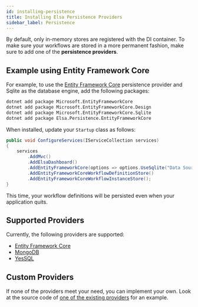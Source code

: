 ```yaml
---
id: installing-persistence
title: Installing Elsa Persistence Providers
sidebar_label: Persistence
---
```


By default, only in-memory stores are registered with the DI container. To make sure your workflows are stored in a more permanent fashion, make sure to add one of the **persistence providers**.

## Example using Entity Framework Core
For example, to use the [Entity Framework Core](https://docs.microsoft.com/en-us/ef/core/) persistence provider and Sqlite as the database engine, add the following packages:

```bash
dotnet add package Microsoft.EntityFrameworkCore
dotnet add package Microsoft.EntityFrameworkCore.Design
dotnet add package Microsoft.EntityFrameworkCore.Sqlite
dotnet add package Elsa.Persistence.EntityFrameworkCore
```

When installed, update your `Startup` class as follows:

```csharp
public void ConfigureServices(IServiceCollection services)
{
    services
        .AddMvc()
        .AddElsaDashboard()
        .AddEntityFrameworkCore(options => options.UseSqlite("Data Source=c:\data\elsa.db;Cache=Shared"))
        .AddEntityFrameworkCoreWorkflowDefinitionStore()
        .AddEntityFrameworkCoreWorkflowInstanceStore();
}
```

This time, your workflow definitions will be persisted even when your application quits.

## Supported Providers

Currently, the following providers are supported:

* [Entity Framework Core](https://docs.microsoft.com/en-us/ef/core/)
* [MongoDB](https://www.mongodb.com/)
* [YesSQL](https://github.com/sebastienros/yessql/blob/dev/README.md)

## Custom Providers

If none of the providers meet your need, you can implement your own. Look at the source code of [one of the existing providers](https://github.com/elsa-workflows/elsa-core/tree/develop/src/persistence) for an example.